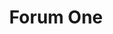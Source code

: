 ---
layout: portfolio
title: Forum One
year: 2014
link: "http://forumone.com"
image: forum-one.jpg
tags: drupal, wordpress
description: 
role:  Front-End Devleoper
published: false
---
